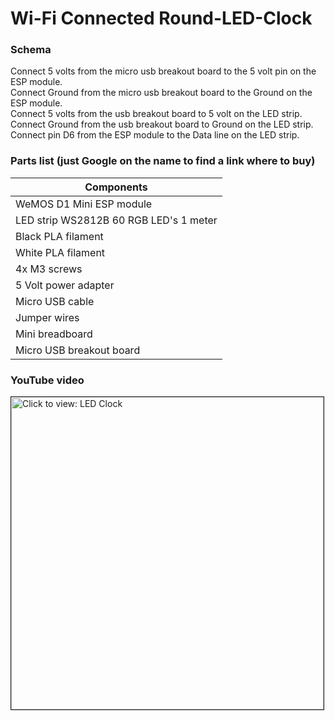 ﻿# Wi-Fi Connected Round-LED-Clock
 
 ### Schema
 
 Connect 5 volts from the micro usb breakout board to the 5 volt pin on the ESP module.  
 Connect Ground from the micro usb breakout board to the Ground on the ESP module.  
 Connect 5 volts from the usb breakout board to 5 volt on the LED strip.  
 Connect Ground from the usb breakout board to Ground on the LED strip.  
 Connect pin D6 from the ESP module to the Data line on the LED strip.  
 
 ### Parts list (just Google on the name to find a link where to buy)

| Components                              			       |
| -------------                          			        |
| WeMOS D1 Mini ESP module               			        |
| LED strip WS2812B 60 RGB LED's 1 meter            |
| Black PLA filament                           		   |
| White PLA filament                           		   |
| 4x M3 screws                                      |
| 5 Volt power adapter                              |
| Micro USB cable                                   |
| Jumper wires                                      |
| Mini breadboard                                   |
| Micro USB breakout board                          |


### YouTube video

<a href="https://youtu.be/Z4b4v84smpg" target="_blank"><img src="https://img.youtube.com/vi/Z4b4v84smpg/0.jpg" 
alt="Click to view: LED Clock" width="500" border="1" /></a>



